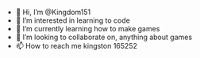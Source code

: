 - 👋 Hi, I’m @Kingdom151
- 👀 I’m interested in learning to code
- 🌱 I’m currently learning how to make games
- 💞️ I’m looking to collaborate on, anything about games
- 📫 How to reach me kingston 165252

<!---
Kingdom151/Kingdom151 is a ✨ special ✨ repository because its `README.md` (this file) appears on your GitHub profile.
You can click the Preview link to take a look at your changes.
--->
